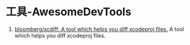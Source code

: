 
# 工具-AwesomeDevTools

1. [bloomberg/xcdiff: A tool which helps you diff xcodeproj files.](https://github.com/bloomberg/xcdiff) A tool which helps you diff xcodeproj files.

